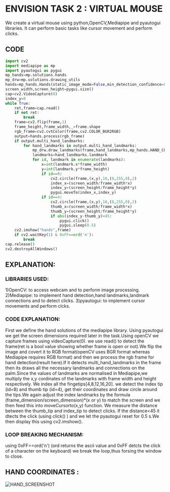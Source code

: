 # ENVISION TASK 2 : VIRTUAL MOUSE
We create a virtual mouse using python,OpenCV,Mediapipe and pyautogui libraries. It can perform basic tasks like cursor movement and perform clicks.

## CODE
```python
import cv2
import mediapipe as mp
import pyautogui as pygui
mp_hands=mp.solutions.hands
mp_drw=mp.solutions.drawing_utils
hands=mp_hands.Hands(static_image_mode=False,min_detection_confidence=0.7,min_tracking_confidence=0.80)
screen_width,screen_height=pygui.size()
cap=cv2.VideoCapture(0)
index_y=0
while True:
    ret,frame=cap.read()
    if not ret:
        break
    frame=cv2.flip(frame,1)
    frame_height,frame_width,_=frame.shape
    rgb_frame=cv2.cvtColor(frame,cv2.COLOR_BGR2RGB)
    output=hands.process(rgb_frame)
    if output.multi_hand_landmarks:
        for hand_landmarks in output.multi_hand_landmarks:
            mp_drw.draw_landmarks(frame,hand_landmarks,mp_hands.HAND_CONNECTIONS)
            landmarks=hand_landmarks.landmark
            for id, landmark in enumerate(landmarks):
                x=int(landmark.x*frame_width)
                y=int(landmark.y*frame_height)
                if id==8:
                    cv2.circle(frame,(x,y),10,(0,255,0),2)
                    index_x=(screen_width/frame_width*x)
                    index_y=(screen_height/frame_height*y)
                    pygui.moveTo(index_x,index_y)
                if id==4:
                    cv2.circle(frame,(x,y),10,(0,255,0),2)
                    thumb_x=(screen_width/frame_width*x)
                    thumb_y=(screen_height/frame_height*y)
                    if abs(index_y-thumb_y)<45:
                        pygui.click()
                        pygui.sleep(0.5)
    cv2.imshow("hands",frame)
    if cv2.waitKey(1) & 0xFF==ord('n'): 
        break
cap.release()
cv2.destroyAllWindows()
```
## EXPLANATION:
### LIBRARIES USED:
1)OpenCV: to access webcam and to perform image processing.
2)Mediapipe: to implement hand detection,hand landmarks,landmark connections and to detect clicks.
3)pyautogui: to implement cursor movements and perform clcks.
### CODE EXPLANATION:
First we define the hand solutions of the mediapipe library. Using pyautogui we get the screen dimensions required later in the task.Using openCV we capture frames using videoCapture(0). we use read() to detect the frame(ret is a bool value showing whether frame is open or not).We flip the image and covert it to RGB format(openCV uses BGR format whereas Mediapipe requires RGB format) and then we process the rgb frame for hand detection(result here).If it detects multi_hand_landmarks in the frame then its draws all the necessary landmarks and connections on the palm.Since the values of landmarks are normalised in Mediapipe,we multiply the x,y cordinates of the landmarks with frame width and height respectively. We index all the fingetips[4,8,12,16,20]. we detect the index tip (id=8) and thumb tip (id=4), get their coordinates and draw circle around the tips.We again adjust the index landmarks by the formula (frame_dimension/screen_dimension)*(x or y) to match the screen and we then feed this into moveCursorto(x,y) function. We measure the distance between the thumb_tip and index_tip to detect clicks. If the distance<45 it dtects the click (using click() ) and we let the pyautogui reset for 0.5 s.We then display this using cv2.imshow().
### LOOP BREAKING MECHANISM:
using 0xFF==ord('n') (ord returns the ascii value and 0xFF detcts the click of a character on the keyboard) we break the loop,thus forsing the window to close.

## HAND COORDINATES :
![HAND_SCREENSHOT](images/https://github.com/namith17ap/Envision-2025-tasks-D02/blob/639940cef0a447194f789b836898dfea173a4056/hand_screenshot.png)
